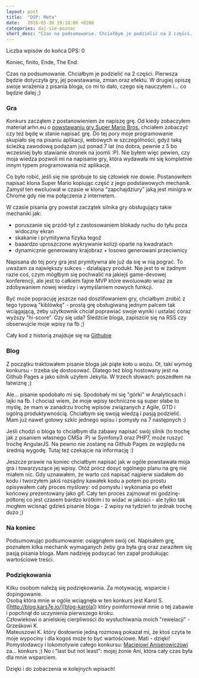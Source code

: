 ```yaml
---
layout: post
title:  "DSP: Meta"
date:   2016-05-30 19:18:00 +0200
categories: daj-sie-poznac
short_desc: "Czas na podsumowanie. Chciałbym je podzielić na 2 części. Pierwsza będzie dotyczyła gry, jej powstawania, zmian oraz efektu. W drugiej opiszę swoje wrażenia z pisania bloga, co mi to dało, czego się nauczyłem i... co będzie dalej..."
---
```

Liczba wpisów do końca DPS: 0

Koniec, finito, Ende, The End.

Czas na podsumowanie. Chciałbym je podzielić na 2 części. Pierwsza będzie dotyczyła gry, jej powstawania, zmian oraz efektu. W drugiej opiszę swoje wrażenia z pisania bloga, co mi to dało, czego się nauczyłem i... co będzie dalej ;)

### Gra

Konkurs zacząłem z postanowieniem że napiszę grę. Od kiedy zobaczyłem materiał arhn.eu o [powstawaniu gry Super Mario Bros.][arhn-marion-bros] chciałem zobaczyć czy też będę w stanie napisać grę. Do tej pory moje programowanie skupiało się na pisaniu aplikacji, webowych w szczególności, gdyż taką ścieżką zawodową podążam już ponad 7 lat (no dobra, pewnie z 5 bo wcześniej było stawianie stronek na joomli :P). Nie byłem więc pewien, czy moja wiedza pozwoli mi na napisanie gry, która wydawała mi się kompletnie innym typem programowania niż aplikacje.

Co było robić, jeśli się nie spróbuje to się człowiek nie dowie. Postanowiłem napisać klona Super Mario kopiując część z jego podstawowych mechanik. Zamysł ten ewoluował w czasie w klona "zapchajdziury" jaką jest minigra w Chrome gdy nie ma połączenia z internetem.

W czasie pisania gry powstał zaczątek silnika gry obsługujący takie mechaniki jak:

  - poruszanie się przód-tył z zastosowaniem blokady ruchu do tyłu poza widoczny ekran
  - skakanie i prymitywna fizyka tegoż
  - baaardzo uproszczone wykrywanie kolizji oparte na kwadratach
  - dynamicznie generowany krajobraz + losowo generowani przeciwnicy

Napisana do tej pory gra jest prymitywna ale już da się w nią pograć. To uważam za największy sukces - działający produkt. Nie jest to w żadnym razie coś, czym mógłbym się pochwalić na jakiejś game-devowej konferencji, ale jest to całkiem fajne MVP które ewoluowało wraz ze zdobywaniem nowej wiedzy i wymyślaniem nowych funkcji.

Być może popracuję jeszcze nad doszlifowaniem gry, chciałbym zrobić z tego typową "kiblówkę" - prostą grę obsługiwaną jednym palcem tak wciągającą, żeby użytkownik chciał poprawiać swoje wyniki i ustalać coraz wyższy "hi-score". Czy się uda? Śledźcie bloga, zapiszcie się na RSS czy obserwujcie moje wpisy na fb ;)

Cały kod z historią znajduje się na [Githubie][github]

### Blog

Z początku traktowałem pisanie bloga jak piąte koło u wozu. Ot, taki wymóg konkursu - trzeba się dostosować. Dlatego też blog hostowany jest na Github Pages a jako silnik użyłem Jekylla. W trzech słowach: poszedłem na łatwiznę ;)

Ale... pisanie spodobało mi się. Spodobały mi się "górki" w Analyticsach i lajki na fb. I chociaż wiem, że moje wpisy techniczne są super słabe to myślę, że mam w zanadrzu trochę wpisów związanych z Agile, GTD i ogólną produktywnością. Chciałbym się swoją wiedzą i pasją podzielić. Mam już nawet gotowy szkic jednego wpisu i pomysły na 7 następnych :)

Jeśli chodzi o bloga to chciałbym dla zabawy napisać swój silnik (to trochę jak z pisaniem własnego CMSa :P) w Symfony3 oraz PHP7, może ruszyć trochę AngularJS. Na pewno nie zostanę na Github Pages ze względu na średnią wygodę. Tutaj też czekajcie na informację :)

Jeszcze prawie na koniec chciałbym napisać jak w ogóle powstawała moja gra i towarzyszące jej wpisy. Otóż prócz dosyć ogólnego planu na grę nie miałem nic. Gdy uznawałem, że warto coś napisać najpierw siadałem do kodu i tworzyłem jakiś rozsądny kawałek kodu a potem po prostu opisywałem cały proces myślowy: od pomysłu i wykonania po efekt końcowy prezentowany jako gif. Cały ten proces zajmował mi godzinę-półtorej co jest czasem bardzo krótkim i to widać w jakości - ale tylko tak mogłem wcisnąć gdzieś pisanie bloga - 2 wpisy na tydzień to jednak trochę dużo ;)

### Na koniec

Podsumowując podsumowanie: osiągnąłem swój cel. Napisałem grę, poznałem kilka mechanik wymaganych żeby gra była grą oraz zaraziłem się pasją pisania bloga. Mam nadzieję podsycać ten zapał produkując wartościowe treści.  

### Podziękowania

Kilku osobom należą się podziękowania. Za motywację, wsparcie i dopingowanie.  
Osobą która mnie w ogóle wciągnęła w ten konkurs jest Karol S. ([http://blog.kars7e.io/][blog-karola]) który poinformował mnie o tej zabawie i popchnął do uczynienia pierwszego kroku.  
Człowiekowi o anielskiej cierpliwości do wysłuchiwania moich "rewelacji" - Grześkowi K.  
Mateuszowi K. który dosłownie jedną rozmową pokazał mi, że ktoś czyta te moje wypociny i dla kogoś może to być wartościowe. Mati - dzięki!  
Pomysłodawcy i lokomotywie całego konkursu: [Maciejowi Aniserowiczowi][dajsiepoznac] za... konkurs ;)
No i "last but not least": mojej żonie Ani, która cały czas była dla mnie wsparciem.  

Dzięki i do zobaczenia w kolejnych wpisach!

[arhn-marion-bros]: https://www.youtube.com/watch?v=qiSZIZYwi_E
[blog-karola]: http://blog.kars7e.io/
[github]: https://github.com/zelazowy/panikoton
[dajsiepoznac]: http://devstyle.pl/
